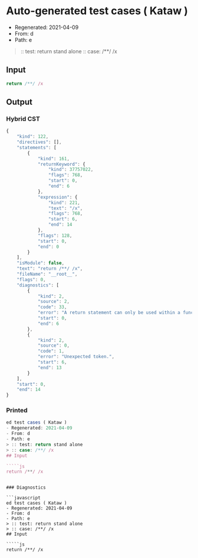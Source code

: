 # Auto-generated test cases ( Kataw )
- Regenerated: 2021-04-09
- From: d
- Path: e
> :: test: return stand alone
> :: case: /**/ /x
## Input

`````js
return /**/ /x
`````

## Output

### Hybrid CST

```javascript
{
    "kind": 122,
    "directives": [],
    "statements": [
        {
            "kind": 161,
            "returnKeyword": {
                "kind": 37757022,
                "flags": 768,
                "start": 0,
                "end": 6
            },
            "expression": {
                "kind": 221,
                "text": "/x",
                "flags": 768,
                "start": 6,
                "end": 14
            },
            "flags": 128,
            "start": 0,
            "end": 0
        }
    ],
    "isModule": false,
    "text": "return /**/ /x",
    "fileName": "__root__",
    "flags": 0,
    "diagnostics": [
        {
            "kind": 2,
            "source": 2,
            "code": 33,
            "error": "A return statement can only be used within a function_body",
            "start": 0,
            "end": 6
        },
        {
            "kind": 2,
            "source": 0,
            "code": 1,
            "error": "Unexpected token.",
            "start": 6,
            "end": 13
        }
    ],
    "start": 0,
    "end": 14
}
```

### Printed

```javascript
ed test cases ( Kataw )
- Regenerated: 2021-04-09
- From: d
- Path: e
> :: test: return stand alone
> :: case: /**/ /x
## Input

`````js
return /**/ /x
`````
```

### Diagnostics

```javascript
ed test cases ( Kataw )
- Regenerated: 2021-04-09
- From: d
- Path: e
> :: test: return stand alone
> :: case: /**/ /x
## Input

`````js
return /**/ /x
`````
```

